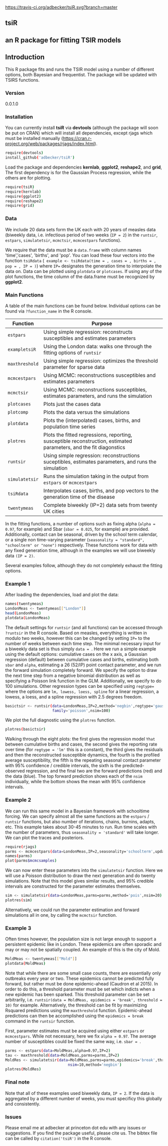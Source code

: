 https://travis-ci.org/adbecker/tsiR.svg?branch=master

## tsiR 
## an R package for fitting TSIR models 

## Introduction 

This R package fits and runs the TSIR model using a number of different options, both Bayesian and frequentist. The package will be updated with TSIRS functions.

### Version
0.0.1.0

### Installation

You can currently install **tsiR** via **devtools** (although the package will soon be put on CRAN) which will install all dependencies, except rjags which must be installed manually (https://cran.r-project.org/web/packages/rjags/index.html). 
```sh
require(devtools)
install_github('adbecker/tsiR')
```
Load the package and dependencies **kernlab**, **ggplot2**, **reshape2**, and **grid**, The first dependency is for the Gaussian Process regression, while the others are for plotting. 

```sh
require(tsiR)
require(kernlab)
require(ggplot2)
require(reshape2)
require(grid)
```

### Data 

We include 20 data sets form the UK each with 20 years of measles data (biweekly data, i.e. infectious period of two weeks (```IP = 2```) in the ```runtsir```, ```estpars```, ```simulatetsir```, ```mcmctsir```, ```mcmcestpars``` functions). 

We require that the data must be a ```data.frame``` with column names 'time','cases', 'births', and 'pop'. You can load these four vectors into the function ```tsiRdata``` (``` example <- tsiRdata(time = , cases = , births = , pop = , IP = )```) where ```IP=``` designates the generation time to interpolate the data on. Data can be plotted using ```plotdata``` or ```plotcases```. If using any of the plot functions, the time column of the data.frame must be recognized by **ggplot2**.

### Main Functions

A table of the main functions can be found below. Individual options can be found via ```?function_name``` in the R console.

| Function | Purpose |
|----------|-----------|
|```estpars``` |  Using simple regression: reconstructs susceptibles and estimates parameters|
|```exampletsiR``` |  Using the London data: walks one through the fitting options of ```runtsir```|
|```maxthreshold``` |  Using simple regression: optimizes the threshold parameter for sparse data|
|```mcmcestpars``` |  Using MCMC: reconstructions susceptibles and estimates parameters|
|```mcmctsir``` |  Using MCMC: reconstructions susceptibles, estimates parameters, and runs the simulation|
|```plotcases``` |  Plots just the cases data|
|```plotcomp``` |  Plots the data versus the simulations|
|```plotdata``` |  Plots the (interpolated) cases, births, and population time series|
|```plotres``` |  Plots the fitted regressions, reporting, susceptible reconstruction, estimated parameters, and the fit diagonstics|
|```runtsir``` |  Using simple regression: reconstructions suceptibles, estimates parameters, and runs the simulation|
|```simulatetsir``` |  Runs the simulation taking in the output from ```estpars``` or ```mcmcestpars```|
|```tsiRdata``` |  Interpolates cases, births, and pop vectors to the generation time of the disease|
|```twentymeas``` |  Complete biweekly (IP=2) data sets from twenty UK cities|

In the fitting functions, a number of options such as fixing alpha (```alpha = 0.97```, for example) and Sbar (```sbar = 0.025```, for example) are provided. Additionally, contact can be seasonal, driven by the school term calendar, or a single non time-varying parameter (```seasonality = "standard", "schoolterm" or "none")``` respectively. These functions work for data with any fixed generation time, although in the examples we will use biweekly data ```(IP = 2)```.

Several examples follow, although they do not completely exhaust the fitting options.

### Example 1

After loading the dependencies, load and plot the data:

```sh
names(twentymeas)
LondonMeas <- twentymeas[["London"]]
head(LondonMeas)
plotdata(LondonMeas)
```

The default settings for ```runtsir``` (and all functions) can be accessed through ```?runtsir``` in the R console. Based on measles, everything is written in modulo two weeks, however this can be changed by setting ```IP=``` to the number of weeks between each time step. The minimal necessary input for a biweekly data set is thus simply ```data = ```. Here we run a simple example using the default options: cumulative cases on the x axis, a Gaussian regression (default) between cumulative cases and births, estimating both ```sbar``` and ```alpha```, estimating a 26 (52/IP) point contact parameter, and we run the forward simulation completely forward. We specify the option to draw the next time step from a negative binomial distribution as well as specifying a Poisson link function in the GLM. Additionally, we specify to do 100 simulations. Other regression types can be specified using ```regtype=``` where the options are ```lm, lowess, loess, spline``` for a linear regression, a lowess, a loess, and a spline regression with 2.5 degrees freedom.

```sh
basictsir <- runtsir(data=LondonMeas,IP=2,method='negbin',regtype='gaussian',
                     family='poisson',nsim=100)
```

We plot the full diagnostic using the ```plotres``` function. 

```sh
plotres(basictsir)
```
Walking through the eight plots: the first gives the regression model ```Yhat``` between cumulative births and cases, the second gives the reporting rate over time (for ```regtype = 'lm'``` this is a constant), the third gives the residuals and then the reconstructed susceptible dynamics, the fourth is the profiled average susceptibility, the fifth is the repeating seasonal contact parameter with 95% confidence / credible intervals, the sixth is the predicted-observed regression, and the final two are the forward predictions (red) and the data (blue). The top forward prediction shows each of the ```nsim``` individually, while the bottom shows the mean with 95% confidence intervals.

### Example 2

We can run this same model in a Bayesian framework with schooltime forcing. We can specify almost all the same functions as the ```estpars``` / ```runtsir``` functions, but also number of iterations, chains, burnins, adapts, etc. This example takes about 30-45 minutes to run. Run time scales with the number of parameters, thus ```seasonality = 'standard'``` will take longer. We can plot the traces and posteriors.

```sh
require(rjags)
parms <- mcmcestpars(data=LondonMeas,IP=2,seasonality='schoolterm',update.iter = 1e4,n.iter=1e5,n.chains=3)
names(parms)
plot(parms$mcmcsamples)
```

We can now enter these parameters into the ```simulatetsir``` function. Here we will use a Poisson distribution to draw the next generation and do twenty simulations. Note that this model gives similar results, and 95% credible intervals are constructed for the parameter estimates themselves. 

```sh
sim <- simulatetsir(data=LondonMeas,parms=parms,method='pois',nsim=20)
plotres(sim)
```

Alternatively, we could run the parameter estimation and forward simulations all in one, by calling the ```mcmctsir``` function.

### Example 3

Often times however, the population size is not large enough to support a persistent epidemic like in London. These epidemics are often sporadic and may or may not be spatially coupled. An example of this is the city of Mold.

```sh
MoldMeas <- twentymeas[["Mold"]]
plotdata(MoldMeas)
```

Note that while there are some small case counts, there are essentially only outbreaks every year or two. These epidemics cannot be predicted fully forward, but rather must be done epidemic-ahead (Caudron et al 2015). In order to do this, a threshold parameter must be set which indicts when a new epidemic has been sparked. This threshold parameter can be set arbitrarily, i.e. ```runtsir(data = MoldMeas, epidemics = 'break', threshold = 10)``` for example. Alternatively, the threshold can be fit by maximizing Rsquared predictions using the ```maxthreshold``` function. Epidemic-ahead predictions can then be accomplished using the ```epidemics = break``` command in the ```runtsir``` function. 

First, parameter estimates must be acquired using either ```estpars``` or ```mcmcestpars```. While not necessary, here we fix ```alpha = 0.97```. The average number of susceptibles could be fixed the same way, i.e. ```sbar = ```.

```sh
parms <- estpars(data=MoldMeas,alpha=0.97,IP=2)
tau <- maxthreshold(data=MoldMeas,parms=parms,IP=2)
MoldRes <- simulatetsir(data=MoldMeas,parms=parms,epidemics='break',threshold=tau,
                            nsim=10,method='negbin')
plotres(MoldRes)
```
### Final note

Note that all of these examples used biweekly data, ```IP = 2```. If the data is aggregated by a different number of weeks, you must specificy this globally and consistently.

### Issues

Please email me at adbecker at princeton dot edu with any issues or suggestions. If you find the package useful, please cite us. The bibtex file can be called by ```citation('tsiR')``` in the R console.








